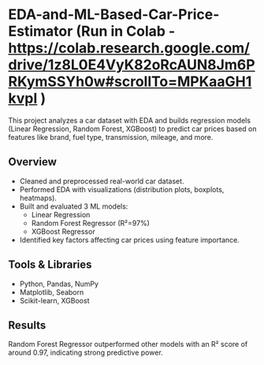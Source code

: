 # EDA-and-ML-Based-Car-Price-Estimator (Run in Colab - https://colab.research.google.com/drive/1z8L0E4VyK82oRcAUN8Jm6PRKymSSYh0w#scrollTo=MPKaaGH1kvpI )
This project analyzes a car dataset with EDA and builds regression models (Linear Regression, Random Forest, XGBoost) to predict car prices based on features like brand, fuel type, transmission, mileage, and more.

## Overview
- Cleaned and preprocessed real-world car dataset.
- Performed EDA with visualizations (distribution plots, boxplots, heatmaps).
- Built and evaluated 3 ML models:
  - Linear Regression
  - Random Forest Regressor (R²=97%)
  - XGBoost Regressor
- Identified key factors affecting car prices using feature importance.

## Tools & Libraries
- Python, Pandas, NumPy
- Matplotlib, Seaborn
- Scikit-learn, XGBoost

## Results
Random Forest Regressor outperformed other models with an R² score of around 0.97, indicating strong predictive power.

